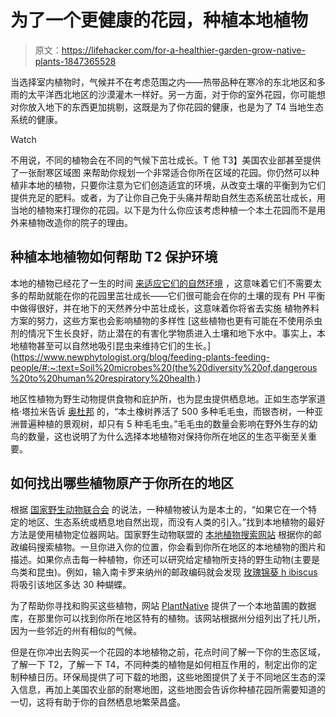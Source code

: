 # 为了一个更健康的花园，种植本地植物

> 原文：<https://lifehacker.com/for-a-healthier-garden-grow-native-plants-1847365528>

当选择室内植物时，气候并不在考虑范围之内——热带品种在寒冷的东北地区和多雨的太平洋西北地区的沙漠灌木一样好。另一方面，对于你的室外花园，你可能想对你放入地下的东西更加挑剔，这既是为了你花园的健康，也是为了 T4 当地生态系统的健康。

Watch

不用说，不同的植物会在不同的气候下茁壮成长。T 他 T3】美国农业部甚至提供了一张耐寒区域图 来帮助你规划一个非常适合你所在区域的花园。你仍然可以种植非本地的植物，只要你注意为它们创造适宜的环境，从改变土壤的平衡到为它们提供充足的肥料。或者，为了让你自己免于头痛并帮助自然生态系统茁壮成长，用当地的植物来打理你的花园。以下是为什么你应该考虑种植一个本土花园而不是用外来植物改造你的院子的理由。

## 种植本地植物如何帮助 T2 保护环境

本地的植物已经花了一生的时间 [来适应它们的自然环境](https://www.fs.fed.us/wildflowers/Native_Plant_Materials/Native_Gardening/index.shtml) ，这意味着它们不需要太多的帮助就能在你的花园里茁壮成长——它们很可能会在你的土壤的现有 PH 平衡中做得很好，并在地下的天然养分中茁壮成长，这意味着你将省去实施 植物养料方案的努力，这些方案也会影响植物的多样性 [这些植物也更有可能在不使用杀虫剂的情况下生长良好，防止潜在的有害化学物质进入土壤和地下水中。事实上，本地植物甚至可以自然地吸引昆虫来维持它们的生长。](https://www.newphytologist.org/blog/feeding-plants-feeding-people/#:~:text=Soil%20microbes%20(the%20diversity%20of,dangerous%20to%20human%20respiratory%20health.)

地区性植物为野生动物提供食物和庇护所，也为昆虫提供栖息地。正如生态学家道格·塔拉米告诉 [奥杜邦](https://www.audubon.org/content/why-native-plants-matter) 的，“本土橡树养活了 500 多种毛毛虫，而银杏树，一种亚洲普遍种植的景观树，却只有 5 种毛毛虫。”毛毛虫的数量会影响在野外生存的幼鸟的数量，这也说明了为什么选择本地植物对保持你所在地区的生态平衡至关重要。

## 如何找出哪些植物原产于你所在的地区

根据 [国家野生动物联合会](https://www.nwf.org/Garden-for-Wildlife/about/native-plants) 的说法，一种植物被认为是本土的，“如果它在一个特定的地区、生态系统或栖息地自然出现，而没有人类的引入。”找到本地植物的最好方法是使用植物定位器网站。国家野生动物联盟的 [本地植物搜索网站](https://www.nwf.org/NativePlantFinder/Plants) 根据你的邮政编码搜索植物。一旦你进入你的位置，你会看到你所在地区的本地植物的图片和描述。如果你点击每一种植物，你还可以研究给定植物所支持的野生动物(主要是鸟类和昆虫)。例如，输入南卡罗来纳州的邮政编码就会发现 [玫瑰锦葵 h ibiscus](https://www.nwf.org/NativePlantFinder/Plants/1622) 将吸引该地区多达 30 种蝴蝶。

为了帮助你寻找和购买这些植物，网站 [PlantNative](http://www.plantnative.org/national_nursery_dir_main.htm) 提供了一个本地苗圃的数据库，在那里你可以找到你所在地区特有的植物。该网站根据州分组列出了托儿所，因为一些邻近的州有相似的气候。

但是在你冲出去购买一个花园的本地植物之前，花点时间了解一下你的生态区域，了解一下 T2，了解一下 T4，不同种类的植物是如何相互作用的，制定出你的定制种植日历。环保局提供了可下载的地图，这些地图提供了关于不同地区生态的深入信息，再加上美国农业部的耐寒地图，这些地图会告诉你种植花园所需要知道的一切，这将有助于你的自然栖息地繁荣昌盛。